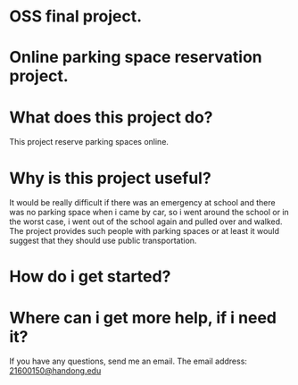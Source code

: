 # OSS final project.
# Online parking space reservation project.

# What does this project do?
This project reserve parking spaces online.
# Why is this project useful?
It would be really difficult if there was an emergency at school and there was no parking space when i came by car, so i went around the school or in the worst case, i went out of the school again and pulled  over and walked.
The project provides such people with parking spaces or at least it would suggest that they should use public transportation.
# How do i get started?
# Where can i get more help, if i need it?
If you have any questions, send me an email.
The email address: [21600150@handong.edu](mailto:21600150@handong.edu)
